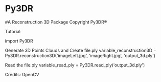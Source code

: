 # Py3DR
#A Reconstruction 3D Package
Copyright Py3DR®


Tutorial:


import Py3DR

Generate 3D Points Clouds and Create file.ply
variable_reconstruction3D = Py3DR.reconstruction3D('imageLeft.jpg', 'imageRight.jpg', 'output_3d.ply')

Read the file.ply
variable_read_ply = Py3DR.read_ply('output_3d.ply')





Credits: OpenCV
